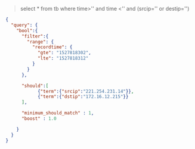 

> select * from tb where time>'' and time <'' and (srcip='' or destip='')

```json
{
  "query": {
    "bool":{
      "filter":{
        "range": {
          "recordtime": {
            "gte": "1527818302",
            "lte": "1527818312"
          }
        }
      },

      "should":[
            {"term":{"srcip":"221.254.231.14"}},
            {"term":{"dstip":"172.16.12.215"}}
      ],

      "minimum_should_match" : 1,
      "boost" : 1.0

    }
  }
}
```


